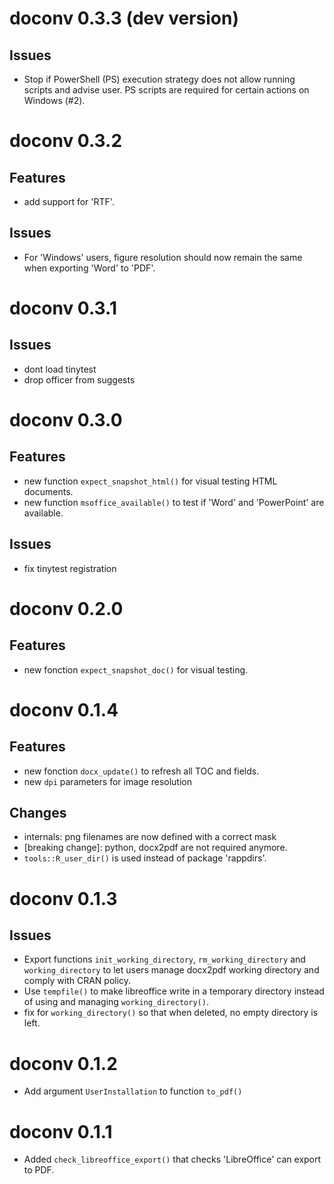 # doconv 0.3.3 (dev version)

## Issues

- Stop if PowerShell (PS) execution strategy does not allow running scripts and advise user. 
  PS scripts are required for certain actions on Windows (#2). 

# doconv 0.3.2

## Features

- add support for 'RTF'.

## Issues

- For 'Windows' users, figure resolution should now remain the same
when exporting 'Word' to 'PDF'.

# doconv 0.3.1

## Issues

- dont load tinytest
- drop officer from suggests

# doconv 0.3.0

## Features

* new function `expect_snapshot_html()` for visual testing HTML documents.
* new function `msoffice_available()` to test if 'Word' and 'PowerPoint'
are available.

## Issues

* fix tinytest registration


# doconv 0.2.0

## Features

* new fonction `expect_snapshot_doc()` for visual testing.

# doconv 0.1.4

## Features

* new fonction `docx_update()` to refresh all TOC and fields.
* new `dpi` parameters for image resolution

## Changes

* internals: png filenames are now defined with a correct mask
* [breaking change]: python, docx2pdf are not required anymore. 
* `tools::R_user_dir()` is used instead of package 'rappdirs'.

# doconv 0.1.3

## Issues

* Export functions `init_working_directory`, `rm_working_directory` and `working_directory` 
to let users manage docx2pdf working directory and comply with CRAN policy.
* Use `tempfile()` to make libreoffice write in a temporary directory instead of 
using and managing `working_directory()`.
* fix for `working_directory()` so that when deleted, no empty directory is left.

# doconv 0.1.2

* Add argument `UserInstallation` to function `to_pdf()`

# doconv 0.1.1

* Added `check_libreoffice_export()` that checks 'LibreOffice' can export to PDF.

